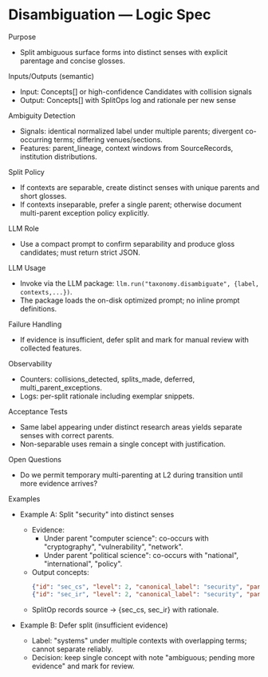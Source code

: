 # Disambiguation — Logic Spec

Purpose
- Split ambiguous surface forms into distinct senses with explicit parentage and concise glosses.

Inputs/Outputs (semantic)
- Input: Concepts[] or high-confidence Candidates with collision signals
- Output: Concepts[] with SplitOps log and rationale per new sense

Ambiguity Detection
- Signals: identical normalized label under multiple parents; divergent co-occurring terms; differing venues/sections.
- Features: parent_lineage, context windows from SourceRecords, institution distributions.

Split Policy
- If contexts are separable, create distinct senses with unique parents and short glosses.
- If contexts inseparable, prefer a single parent; otherwise document multi-parent exception policy explicitly.

LLM Role
- Use a compact prompt to confirm separability and produce gloss candidates; must return strict JSON.

LLM Usage
- Invoke via the LLM package: `llm.run("taxonomy.disambiguate", {label, contexts,...})`.
- The package loads the on-disk optimized prompt; no inline prompt definitions.

Failure Handling
- If evidence is insufficient, defer split and mark for manual review with collected features.

Observability
- Counters: collisions_detected, splits_made, deferred, multi_parent_exceptions.
- Logs: per-split rationale including exemplar snippets.

Acceptance Tests
- Same label appearing under distinct research areas yields separate senses with correct parents.
- Non-separable uses remain a single concept with justification.

Open Questions
- Do we permit temporary multi-parenting at L2 during transition until more evidence arrives?

Examples
- Example A: Split "security" into distinct senses
  - Evidence:
    - Under parent "computer science": co-occurs with "cryptography", "vulnerability", "network".
    - Under parent "political science": co-occurs with "national", "international", "policy".
  - Output concepts:
    ```json
    {"id": "sec_cs", "level": 2, "canonical_label": "security", "parents": ["computer science"], "gloss": "computer and network security"}
    {"id": "sec_ir", "level": 2, "canonical_label": "security", "parents": ["political science"], "gloss": "international and national security"}
    ```
  - SplitOp records source → {sec_cs, sec_ir} with rationale.

- Example B: Defer split (insufficient evidence)
  - Label: "systems" under multiple contexts with overlapping terms; cannot separate reliably.
  - Decision: keep single concept with note "ambiguous; pending more evidence" and mark for review.
